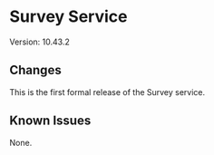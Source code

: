 # Survey Service
Version: 10.43.2

## Changes
This is the first formal release of the Survey service.

## Known Issues
None.
